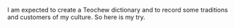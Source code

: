 I am expected to create a Teochew dictionary and to record some traditions and customers of my culture.
So here is my try.

